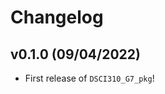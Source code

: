 # Changelog

<!--next-version-placeholder-->

## v0.1.0 (09/04/2022)

- First release of `DSCI310_G7_pkg`!